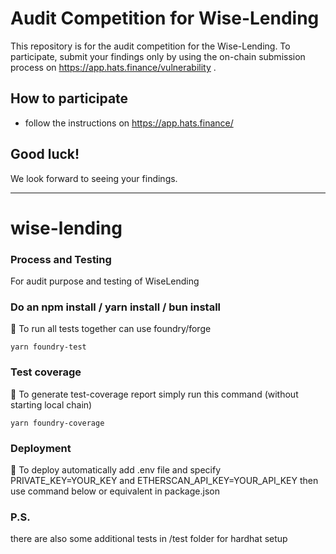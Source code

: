 # Audit Competition for Wise-Lending
This repository is for the audit competition for the Wise-Lending.
To participate, submit your findings only by using the on-chain submission process on https://app.hats.finance/vulnerability .
## How to participate
- follow the instructions on https://app.hats.finance/
## Good luck!
We look forward to seeing your findings.
* * *
# wise-lending
### Process and Testing
For audit purpose and testing of WiseLending

### Do an npm install / yarn install / bun install

👷 To run all tests together can use foundry/forge
```
yarn foundry-test
```

### Test coverage
🧪 To generate test-coverage report simply run this command (without starting local chain)

```
yarn foundry-coverage
```

### Deployment
🚀 To deploy automatically add .env file and specify PRIVATE_KEY=YOUR_KEY and ETHERSCAN_API_KEY=YOUR_API_KEY then use command below or equivalent in package.json


### P.S.
there are also some additional tests in /test folder for hardhat setup